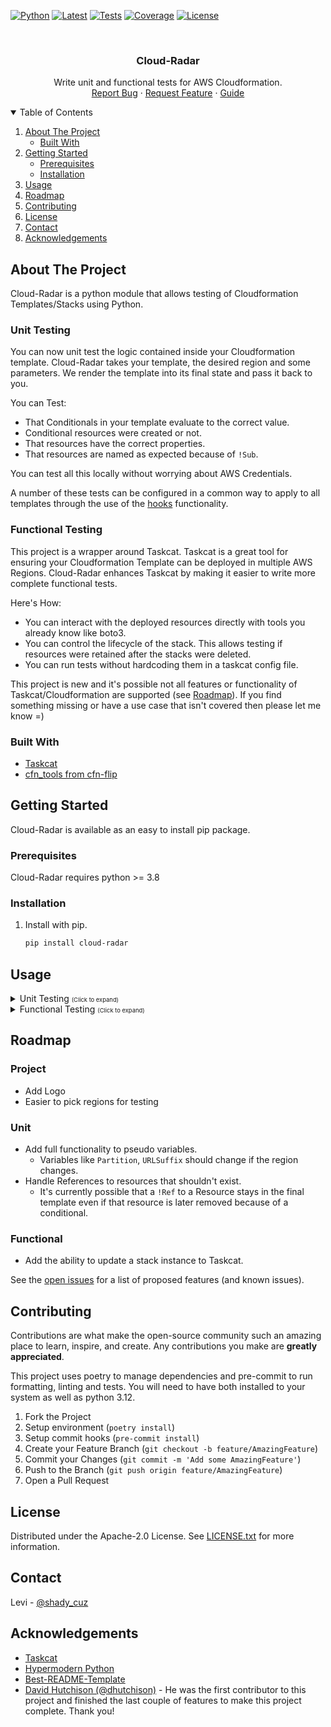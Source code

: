 <!-- PROJECT SHIELDS -->
<!--
*** I'm using markdown "reference style" links for readability.
*** Reference links are enclosed in brackets [ ] instead of parentheses ( ).
*** See the bottom of this document for the declaration of the reference variables
*** for contributors-url, forks-url, etc. This is an optional, concise syntax you may use.
*** https://www.markdownguide.org/basic-syntax/#reference-style-links
-->
[![Python][py-versions-shield]][pypi-url]
[![Latest][version-shield]][pypi-url]
[![Tests][test-shield]][test-url]
[![Coverage][codecov-shield]][codecov-url]
[![License][license-shield]][license-url]
<!-- [![Contributors][contributors-shield]][contributors-url]
[![Forks][forks-shield]][forks-url]
[![Stargazers][stars-shield]][stars-url]
[![Issues][issues-shield]][issues-url] -->

<!-- PROJECT LOGO -->
<br />
<p align="center">
  <!-- <a href="https://github.com/DontShaveTheYak/cloud-radar">
    <img src="images/logo.png" alt="Logo" width="80" height="80">
  </a> -->

  <h3 align="center">Cloud-Radar</h3>

  <p align="center">
    Write unit and functional tests for AWS Cloudformation.
    <!-- <br />
    <a href="https://github.com/DontShaveTheYak/cloud-radar"><strong>Explore the docs »</strong></a>
    <br /> -->
    <br />
    <!-- <a href="https://github.com/DontShaveTheYak/cloud-radar">View Demo</a>
    · -->
    <a href="https://github.com/DontShaveTheYak/cloud-radar/issues">Report Bug</a>
    ·
    <a href="https://github.com/DontShaveTheYak/cloud-radar/issues">Request Feature</a>
    ·
    <a href="https://la-tech.co/post/hypermodern-cloudformation/getting-started/">Guide</a>
  </p>
</p>



<!-- TABLE OF CONTENTS -->
<details open="open">
  <summary>Table of Contents</summary>
  <ol>
    <li>
      <a href="#about-the-project">About The Project</a>
      <ul>
        <li><a href="#built-with">Built With</a></li>
      </ul>
    </li>
    <li>
      <a href="#getting-started">Getting Started</a>
      <ul>
        <li><a href="#prerequisites">Prerequisites</a></li>
        <li><a href="#installation">Installation</a></li>
      </ul>
    </li>
    <li><a href="#usage">Usage</a></li>
    <li><a href="#roadmap">Roadmap</a></li>
    <li><a href="#contributing">Contributing</a></li>
    <li><a href="#license">License</a></li>
    <li><a href="#contact">Contact</a></li>
    <li><a href="#acknowledgements">Acknowledgements</a></li>
  </ol>
</details>

## About The Project

<!-- [![Product Name Screen Shot][product-screenshot]](https://example.com) -->

Cloud-Radar is a python module that allows testing of Cloudformation Templates/Stacks using Python.

### Unit Testing

You can now unit test the logic contained inside your Cloudformation template. Cloud-Radar takes your template, the desired region and some parameters. We render the template into its final state and pass it back to you.

You can Test:
* That Conditionals in your template evaluate to the correct value.
* Conditional resources were created or not.
* That resources have the correct properties.
* That resources are named as expected because of `!Sub`.

You can test all this locally without worrying about AWS Credentials.

A number of these tests can be configured in a common way to apply to all templates through the use of the [hooks](./examples/unit/hooks/README.md) functionality.

### Functional Testing

This project is a wrapper around Taskcat. Taskcat is a great tool for ensuring your Cloudformation Template can be deployed in multiple AWS Regions. Cloud-Radar enhances Taskcat by making it easier to write more complete functional tests.

Here's How:
* You can interact with the deployed resources directly with tools you already know like boto3.
* You can control the lifecycle of the stack. This allows testing if resources were retained after the stacks were deleted.
* You can run tests without hardcoding them in a taskcat config file.

This project is new and it's possible not all features or functionality of Taskcat/Cloudformation are supported (see [Roadmap](#roadmap)). If you find something missing or have a use case that isn't covered then please let me know =)

### Built With

* [Taskcat](https://github.com/aws-quickstart/taskcat)
* [cfn_tools from cfn-flip](https://github.com/awslabs/aws-cfn-template-flip)

## Getting Started

Cloud-Radar is available as an easy to install pip package.

### Prerequisites

Cloud-Radar requires python >= 3.8

### Installation

1. Install with pip.
   ```sh
   pip install cloud-radar
   ```

## Usage
<details>
<summary>Unit Testing <span style='font-size: .67em'>(Click to expand)</span></summary>

Using Cloud-Radar starts by importing it into your test file or framework. We will use this [Template](./tests/templates/log_bucket/log_bucket.yaml) for an example shown below. More scenario based examples are currently being built up in the [examples/unit](./examples/unit) directory of this project.

```python
from pathlib import Path
from cloud_radar.cf.unit import Template

template_path = Path("tests/templates/log_bucket/log_bucket.yaml")

# template_path can be a str or a Path object
template = Template.from_yaml(template_path.resolve())

params = {"BucketPrefix": "testing", "KeepBucket": "TRUE"}

# parameters and region are optional arguments.
stack = template.create_stack(params, region="us-west-2")

stack.no_resource("LogsBucket")

bucket = stack.get_resource("RetainLogsBucket")

assert "DeletionPolicy" in bucket

assert bucket["DeletionPolicy"] == "Retain"

bucket_name = bucket.get_property_value("BucketName")

assert "us-west-2" in bucket_name
```

The AWS [pseudo parameters](https://docs.aws.amazon.com/AWSCloudFormation/latest/UserGuide/pseudo-parameter-reference.html) are all class attributes and can be modified before rendering a template.
```python
# The value of 'AWS::AccountId' in !Sub "My AccountId is ${AWS::AccountId}" can be changed:
Template.AccountId = '8675309'
```
_Note: Region should only be changed to change the default value. To change the region during testing pass the desired region to render(region='us-west-2')_

The default values for pseudo parameters:

| Name             | Default Value   |
| ---------------- | --------------- |
| AccountId        | "555555555555"  |
| NotificationARNs | []              |
| **NoValue**      | ""              |
| **Partition**    | "aws"           |
| Region           | "us-east-1"     |
| StackId          | (generated based on other values)              |
| StackName    | "my-cloud-radar-stack"              |
| **URLSuffix**    | "amazonaws.com" |
_Note: Bold variables are not fully implemented yet see the [Roadmap](#roadmap)_

At the point of creating the `Template` instance additional configuration is required to be provided if you are using certain approaches to resolving values.

If you use [Fn::ImportValue](https://docs.aws.amazon.com/AWSCloudFormation/latest/UserGuide/intrinsic-function-reference-importvalue.html), a dictionary of key/value pairs is required containing all the keys that your template uses. If an import name is referenced by the template which is not included in this dictionary, an error will be raised.

```
imports = {
  "FakeKey": "FakeValue"
}

template = Template(template_content, imports=imports)
```

If you use [Dynamic References](https://docs.aws.amazon.com/AWSCloudFormation/latest/UserGuide/dynamic-references.html), a dictionary containing the service and key/value pairs is required containing all the dynamic references that your template uses. If a dynamic reference is included in the template and not contained in the configuration object, an error will be raised.

```
template_content = {
    "Resources": {
        "Foo": {
            "Type": "AWS::IAM::Policy",
            "Properties": {
                "PolicyName": (
                    "mgt-{{resolve:ssm:/account/current/short_name}}-launch-role-pol"
                ),
            },
        },
    },
}

dynamic_references = {
  "ssm": {
    "/account/current/short_name": "dummy"
  }
}

template = Template(template_content, dynamic_references=dynamic_references)
```

There are cases where the default behaviour of our `GetAtt` implementation may not be sufficient and you need a more accurate returned value. When unit testing there are no real AWS resources created, and cloud-radar does not attempt to realistically generate attribute values - a string is always returned. This works good enough most of the time, but there are some cases where if you are attempting to apply intrinsic functions against the attribute value it needs to be more correct. When this occurs, you can add Metadata to the template to provide test values to use.

```
Resources:
  MediaPackageV2Channel:
    Type: AWS::MediaPackageV2::Channel
    Metadata:
      Cloud-Radar:
        attribute-values:
        # Default behaviour of a string is not good enough here, the attribute value is expected to be a List.
          IngestEndpointUrls:
            - http://one.example.com
            - http://two.example.com
    Properties:
      ChannelGroupName: dev_video_1
      ChannelName: !Sub ${AWS::StackName}-MediaPackageChannel
```

A real unit testing example using Pytest can be seen [here](./tests/test_cf/test_examples/test_unit.py)

</details>

<details>
<summary>Functional Testing <span style='font-size: .67em'>(Click to expand)</span></summary>
Using Cloud-Radar starts by importing it into your test file or framework.

```python
from pathlib import Path

from cloud_radar.cf.e2e import Stack

# Stack is a context manager that makes sure your stacks are deleted after testing.
template_path = Path("tests/templates/log_bucket/log_bucket.yaml")
params = {"BucketPrefix": "testing", "KeepBucket": "False"}
regions = ['us-west-2']

# template_path can be a string or a Path object.
# params can be optional if all your template params have default values
# regions can be optional, default region is 'us-east-1'
with Stack(template_path, params, regions) as stacks:
    # Stacks will be created and returned as a list in the stacks variable.

    for stack in stacks:
        # stack will be an instance of Taskcat's Stack class.
        # It has all the expected properties like parameters, outputs and resources

        print(f"Testing {stack.name}")

        bucket_name = ""

        for output in stack.outputs:

            if output.key == "LogsBucketName":
                bucket_name = output.value
                break

        assert "logs" in bucket_name

        assert stack.region.name in bucket_name

        print(f"Created bucket: {bucket_name}")

# Once the test is over then all resources will be deleted from your AWS account.
```

You can use taskcat [tokens](https://aws.amazon.com/blogs/infrastructure-and-automation/a-deep-dive-into-testing-with-taskcat/) in your parameter values.

```python
parameters = {
  "BucketPrefix": "taskcat-$[taskcat_random-string]",
  "KeepBucket": "FALSE",
}
```

You can skip the context manager. Here is an example for `unittest`

```python
import unittest

from cloud-radar.cf.e2e import Stack

class TestLogBucket(unittest.TestCase):
    @classmethod
    def setUpClass(cls):
        template_path = Path("tests/templates/log_bucket/log_bucket.yaml")
        cls.test = Stack(template_path)
        cls.test.create()

    @classmethod
    def tearDownClass(cls):
        cls.test.delete()

    def test_bucket(self):
        stacks = self.__class__.test.stacks

        for stack in stacks:
            # Test
```

All the properties and methods of a [stack instance](https://github.com/aws-quickstart/taskcat/blob/main/taskcat/_cfn/stack.py#L188).

A real functional testing example using Pytest can be seen [here](./tests/test_cf/test_examples/test_functional.py)

</details>

## Roadmap

### Project
- Add Logo
- Easier to pick regions for testing

### Unit
- Add full functionality to pseudo variables.
  * Variables like `Partition`, `URLSuffix` should change if the region changes.
- Handle References to resources that shouldn't exist.
  * It's currently possible that a `!Ref` to a Resource stays in the final template even if that resource is later removed because of a conditional.

### Functional
- Add the ability to update a stack instance to Taskcat.

See the [open issues](https://github.com/DontShaveTheYak/cloud-radar/issues) for a list of proposed features (and known issues).

## Contributing

Contributions are what make the open-source community such an amazing place to learn, inspire, and create. Any contributions you make are **greatly appreciated**.

This project uses poetry to manage dependencies and pre-commit to run formatting, linting and tests. You will need to have both installed to your system as well as python 3.12.

1. Fork the Project
2. Setup environment (`poetry install`)
3. Setup commit hooks (`pre-commit install`)
2. Create your Feature Branch (`git checkout -b feature/AmazingFeature`)
3. Commit your Changes (`git commit -m 'Add some AmazingFeature'`)
4. Push to the Branch (`git push origin feature/AmazingFeature`)
5. Open a Pull Request

## License

Distributed under the Apache-2.0 License. See [LICENSE.txt](./LICENSE.txt) for more information.

## Contact

Levi - [@shady_cuz](https://twitter.com/shady_cuz)

<!-- ACKNOWLEDGEMENTS -->
## Acknowledgements
* [Taskcat](https://aws-quickstart.github.io/taskcat/)
* [Hypermodern Python](https://cjolowicz.github.io/posts/hypermodern-python-01-setup/)
* [Best-README-Template](https://github.com/othneildrew/Best-README-Template)
* [David Hutchison (@dhutchison)](https://github.com/dhutchison) - He was the first contributor to this project and finished the last couple of features to make this project complete. Thank you!

<!-- MARKDOWN LINKS & IMAGES -->
<!-- https://www.markdownguide.org/basic-syntax/#reference-style-links -->
[python-shield]: https://img.shields.io/pypi/pyversions/cloud-radar?style=for-the-badge
[py-versions-shield]: https://img.shields.io/pypi/pyversions/cloud-radar?style=for-the-badge
[version-shield]: https://img.shields.io/pypi/v/cloud-radar?label=latest&style=for-the-badge
[pypi-url]: https://pypi.org/project/cloud-radar/
[test-shield]: https://img.shields.io/github/actions/workflow/status/DontShaveTheYak/cloud-radar/test.yml?label=Tests&style=for-the-badge
[test-url]: https://github.com/DontShaveTheYak/cloud-radar/actions?query=workflow%3ATests+branch%3Amaster
[codecov-shield]: https://img.shields.io/codecov/c/gh/DontShaveTheYak/cloud-radar?color=green&style=for-the-badge&token=NE5C92139X
[codecov-url]: https://codecov.io/gh/DontShaveTheYak/cloud-radar
[contributors-shield]: https://img.shields.io/github/contributors/DontShaveTheYak/cloud-radar.svg?style=for-the-badge
[contributors-url]: https://github.com/DontShaveTheYak/cloud-radar/graphs/contributors
[forks-shield]: https://img.shields.io/github/forks/DontShaveTheYak/cloud-radar.svg?style=for-the-badge
[forks-url]: https://github.com/DontShaveTheYak/cloud-radar/network/members
[stars-shield]: https://img.shields.io/github/stars/DontShaveTheYak/cloud-radar.svg?style=for-the-badge
[stars-url]: https://github.com/DontShaveTheYak/cloud-radar/stargazers
[issues-shield]: https://img.shields.io/github/issues/DontShaveTheYak/cloud-radar.svg?style=for-the-badge
[issues-url]: https://github.com/DontShaveTheYak/cloud-radar/issues
[license-shield]: https://img.shields.io/github/license/DontShaveTheYak/cloud-radar.svg?style=for-the-badge
[license-url]: https://github.com/DontShaveTheYak/cloud-radar/blob/master/LICENSE.txt
[product-screenshot]: images/screenshot.png
